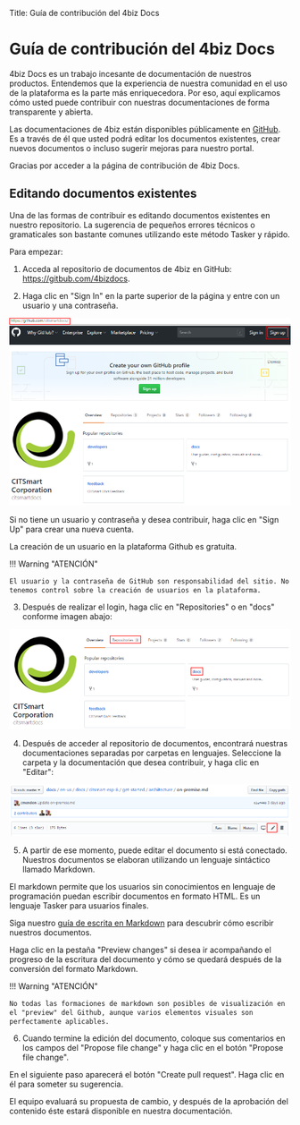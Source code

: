 Title: Guía de contribución del 4biz Docs

# Guía de contribución del 4biz Docs

4biz Docs es un trabajo incesante de documentación de nuestros productos. Entendemos que la experiencia de nuestra comunidad en el uso de la plataforma es la parte más enriquecedora. Por eso, aquí explicamos cómo usted puede contribuir con nuestras documentaciones de forma transparente y abierta.

Las documentaciones de 4biz están disponibles públicamente en [GitHub](https://github.com/4bizdocs/). Es a través de él que usted podrá editar los documentos existentes, crear nuevos documentos o incluso sugerir mejoras para nuestro portal.

Gracias por acceder a la página de contribución de 4biz Docs.

## Editando documentos existentes

 

Una de las formas de contribuir es editando documentos existentes en nuestro repositorio. La sugerencia de pequeños errores técnicos o gramaticales son bastante comunes utilizando este método Tasker y rápido.

Para empezar:

 

1) Acceda al repositorio de documentos de 4biz en GitHub: https://gitbub.com/4bizdocs.

2) Haga clic en "Sign In" en la parte superior de la página y entre con un usuario y una contraseña.

 

![Screenshot](images/contribution-signin.png)

 

 

Si no tiene un usuario y contraseña y desea contribuir, haga clic en "Sign Up" para crear una nueva cuenta.

La creación de un usuario en la plataforma Github es gratuita.

 

!!! Warning "ATENCIÓN"

 

    El usuario y la contraseña de GitHub son responsabilidad del sitio. No tenemos control sobre la creación de usuarios en la plataforma.

 

3) Después de realizar el login, haga clic en "Repositories" o en "docs" conforme imagen abajo:

 

![Screenshot](images/contribution-repositories.png)

 

4) Después de acceder al repositorio de documentos, encontrará nuestras documentaciones separadas por carpetas en lenguajes. Seleccione la carpeta y la documentación que desea contribuir, y haga clic en "Editar":

 

![Screenshot](images/contribution-edit-files.png)

 

5) A partir de ese momento, puede editar el documento si está conectado. Nuestros documentos se elaboran utilizando un lenguaje sintáctico llamado Markdown.

El markdown permite que los usuarios sin conocimientos en lenguaje de programación puedan escribir documentos en formato HTML. Es un lenguaje Tasker para usuarios finales.

Siga nuestro [guía de escrita en Markdown](https://docs.4biz.com/es-es/markdown.html) para descubrir cómo escribir nuestros documentos.

 

Haga clic en la pestaña "Preview changes" si desea ir acompañando el progreso de la escritura del documento y cómo se quedará después de la conversión del formato Markdown.

 

!!! Warning "ATENCIÓN"

 

    No todas las formaciones de markdown son posibles de visualización en el "preview" del Github, aunque varios elementos visuales son perfectamente aplicables.

               

6) Cuando termine la edición del documento, coloque sus comentarios en los campos del "Propose file change" y haga clic en el botón "Propose file change".

En el siguiente paso aparecerá el botón "Create pull request". Haga clic en él para someter su sugerencia.

 

El equipo evaluará su propuesta de cambio, y después de la aprobación del contenido éste estará disponible en nuestra documentación.

 
